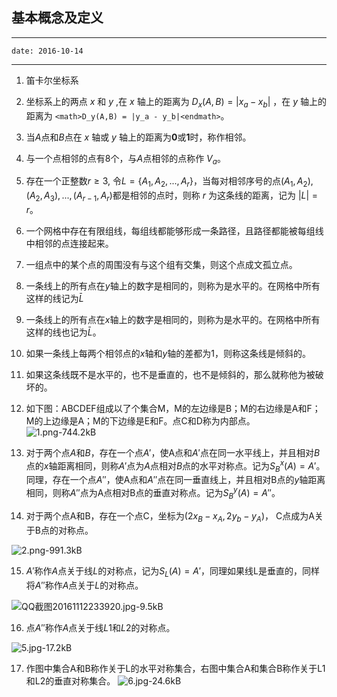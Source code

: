 ## 基本概念及定义

---
    date: 2016-10-14
---

1. 笛卡尔坐标系


2. 坐标系上的两点 $x$ 和 $y$ ,在 $x$ 轴上的距离为 $D_x(A,B) = |x_a - x_b|$ ，在 $y$ 轴上的距离为 `<math>D_y(A,B) = |y_a - y_b|<endmath>`。

3. 当$A$点和$B$点在 $x$ 轴或 $y$ 轴上的距离为**0**或**1**时，称作相邻。

4. 与一个点相邻的点有8个，与$A$点相邻的点称作 $V_a$。

5. 存在一个正整数$r\ge3$, 令$L=\{A_1,A_2,...,A_r\}$，当每对相邻序号的点$(A_1,A_2),(A_2,A_3),...,(A_{r-1},A_r)$都是相邻的点时，则称 $r$ 为这条线的距离，记为 $|L|=r$。

6. 一个网格中存在有限组线，每组线都能够形成一条路径，且路径都能被每组线中相邻的点连接起来。


7. 一组点中的某个点的周围没有与这个组有交集，则这个点成文孤立点。

8. 一条线上的所有点在$y$轴上的数字是相同的，则称为是水平的。在网格中所有这样的线记为$\bar L$

9. 一条线上的所有点在$x$轴上的数字是相同的，则称为是水平的。在网格中所有这样的线也记为$\bar L$。

10. 如果一条线上每两个相邻点的$x$轴和$y$轴的差都为1，则称这条线是倾斜的。

11. 如果这条线既不是水平的，也不是垂直的，也不是倾斜的，那么就称他为被破坏的。

12. 如下图：ABCDEF组成以了个集合M，M的左边缘是B；M的右边缘是A和F；M的上边缘是A；M的下边缘是E和F。点C和D称为内部点。
![1.png-744.2kB][1]

13. 对于两个点$A$和$B$，存在一个点$A'$，使A点和$A'$点在同一水平线上，并且相对$B$点的$x$轴距离相同，则称$A'$点为$A$点相对$B$点的水平对称点。记为$S_B^x(A) = A'$。
    同理，存在一个点$A''$，使A点和$A''$点在同一垂直线上，并且相对B点的$y$轴距离相同，则称$A''$点为A点相对B点的垂直对称点。记为$S_B^y(A) = A''$。

14. 对于两个点A和B，存在一个点C，坐标为$(2x_B - x_A, 2y_b - y_A)$， C点成为A关于B点的对称点。

![2.png-991.3kB][2]

15. $A'$称作$A$点关于线$L$的对称点，记为$S_L(A) = A'$，同理如果线L是垂直的，同样将$A''$称作$A$点关于$L$的对称点。

![QQ截图20161112233920.jpg-9.5kB][3]

16. 点$A''$称作$A$点关于线$L1$和$L2$的对称点。

![5.jpg-17.2kB][4]

17. 作图中集合A和B称作关于L的水平对称集合，右图中集合A和集合B称作关于L1和L2的垂直对称集合。
![6.jpg-24.6kB][5]




  [1]: http://static.zybuluo.com/WilberWei/d2xaiwb7w5m4a266f60cp57w/1.png
  [2]: http://static.zybuluo.com/WilberWei/4byjhf3408sy3khuv0vm1wtq/2.png
  [3]: http://static.zybuluo.com/WilberWei/t2ee36caapoa16742tjg0a1y/QQ%E6%88%AA%E5%9B%BE20161112233920.jpg
  [4]: http://static.zybuluo.com/WilberWei/bsjl9qrpiizyjc7n6tjqayfs/5.jpg
  [5]: http://static.zybuluo.com/WilberWei/p555vdqps8441u592cfd1c32/6.jpg